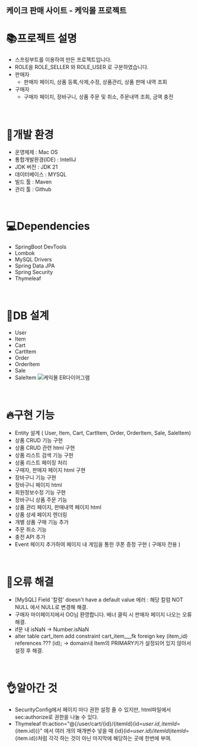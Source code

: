 ## 케이크 판매 사이트 - 케익몰 프로젝트

# 📚프로젝트 설명

* 스프링부트를 이용하여 만든 프로젝트입니다.
* ROLE을 ROLE_SELLER 와 ROLE_USER 로 구분하였습니다.
* 판매자
  * 판매자 페이지, 상품 등록,삭제,수정, 상품관리, 상품 판매 내역 조회
* 구매자
  * 구매자 페이지, 장바구니, 상품 주문 및 취소, 주문내역 조회, 금액 충전
<br>

# 🔧개발 환경

* 운영체제 : Mac OS
* 통합개발환경(IDE) : IntelliJ
* JDK 버전 : JDK 21
* 데이터베이스 : MYSQL
* 빌드 툴 : Maven
* 관리 툴 : Github
<br>

# 💻Dependencies
* SpringBoot DevTools
* Lombok
* MySQL Drivers
* Spring Data JPA
* Spring Security
* Thymeleaf
<br>

# 📝DB 설계
* User
* Item
* Cart
* CartItem
* Order
* OrderItem
* Sale
* SaleItem
![케익몰 ER다이어그램](https://github.com/baejimil/Cakemall_vStella/assets/68216569/40f29cd8-22c6-42d7-a64e-c2647893c755)

<br>

# 🔥구현 기능
* Entity 설계 ( User, Item, Cart, CartItem, Order, OrderItem, Sale, SaleItem)
* 상품 CRUD 기능 구현
* 상품 CRUD 관련 html 구현
* 상품 리스트 검색 기능 구현
* 상품 리스트 페이징 처리
* 구매자, 판매자 페이지 html 구현
* 장바구니 기능 구현
* 장바구니 페이지 html
* 회원정보수정 기능 구현
* 장바구니 상품 주문 기능
* 상품 관리 페이지, 판매내역 페이지 html
* 상품 상세 페이지 렌더링
* 개별 상품 구매 기능 추가
* 주문 취소 기능
* 충전 API 추가
* Event 페이지 추가하여 페이지 내 게임을 통한 쿠폰 증정 구현 ( 구매자 전용 )
<br>

# :bug:오류 해결
* [MySQL] Field '칼럼' doesn't have a default value 에러 : 해당 칼럼 NOT NULL 에서 NULL로 변경해 해결.
* 구매자 마이페이지에서 OO님 환영합니다. 배너 클릭 시 판매자 페이지 나오는 오류 해결.
* if문 내 isNaN -> Number.isNaN
* alter table cart_item add constraint cart_item___fk foreign key (item_id) references ??? (id); -> domain내 Item의 PRIMARY키가 설정되어 있지 않아서 설정 후 해결.
<br>

# 👌알아간 것
+ SecurityConfig에서 페이지 마다 권한 설정 줄 수 있지만, html파일에서 sec:authorize로 권한을 나눌 수 있다.
+ Thymeleaf th:action="@{/user/cart/{id}/{itemId}(id=${user.id}, itemId=${item.id})}" 에서 여러 개의 매개변수 넣을 때 {id}(id=${user.id})/{itemId}(itemId=${item.id})처럼 각각 하는 것이 아닌 마지막에 해당하는 곳에 한번에 부여.
